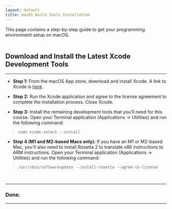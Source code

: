 ```yaml
---
layout: default
title: macOS Build Tools Installation
---
```


This page contains a step-by-step guide to get your programming environment 
setup on macOS.
<br><br>



## Download and Install the Latest Xcode Development Tools

---

* **Step 1:** From the macOS App store, download and install Xcode. 
A link to Xcode is [here](https://apps.apple.com/us/app/xcode/id497799835?mt=12).


* **Step 2:** Run the Xcode application and agree to the license agreement 
to complete the installation process. Close Xcode.


* **Step 3:** Install the remaining development tools that you'll need for 
this course.  Open your Terminal application (Applications -> Utilities) 
and run the following command:

> ```
> sudo xcode-select --install
> ```


* **Step 4 (M1 and M2-based Macs only):** If you have an M1 or M2-based Mac, you'll 
also need to install Rosetta 2 to translate x86 instructions to ARM 
instructions. Open your Terminal application (Applications -> Utilities) 
and run the following command:

> ```
> /usr/sbin/softwareupdate --install-rosetta --agree-to-license
> ```
<br>

---

### Done.

--- 
